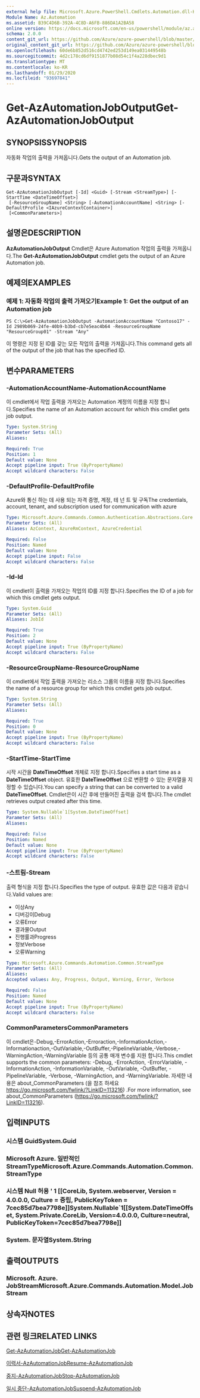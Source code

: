 ```yaml
---
external help file: Microsoft.Azure.PowerShell.Cmdlets.Automation.dll-Help.xml
Module Name: Az.Automation
ms.assetid: B39C4D6B-392A-4C8D-A6FB-886DA1A2BA58
online version: https://docs.microsoft.com/en-us/powershell/module/az.automation/get-azautomationjoboutput
schema: 2.0.0
content_git_url: https://github.com/Azure/azure-powershell/blob/master/src/Automation/Automation/help/Get-AzAutomationJobOutput.md
original_content_git_url: https://github.com/Azure/azure-powershell/blob/master/src/Automation/Automation/help/Get-AzAutomationJobOutput.md
ms.openlocfilehash: 60de6b852d516cd4742ed253d149ea031449548b
ms.sourcegitcommit: 4d2c178cd6df9151877b08d54c1f4a228dbec9d1
ms.translationtype: MT
ms.contentlocale: ko-KR
ms.lasthandoff: 01/29/2020
ms.locfileid: "93697841"
---
```

# <span data-ttu-id="8f714-101">Get-AzAutomationJobOutput</span><span class="sxs-lookup"><span data-stu-id="8f714-101">Get-AzAutomationJobOutput</span></span>

## <span data-ttu-id="8f714-102">SYNOPSIS</span><span class="sxs-lookup"><span data-stu-id="8f714-102">SYNOPSIS</span></span>
<span data-ttu-id="8f714-103">자동화 작업의 출력을 가져옵니다.</span><span class="sxs-lookup"><span data-stu-id="8f714-103">Gets the output of an Automation job.</span></span>

## <span data-ttu-id="8f714-104">구문과</span><span class="sxs-lookup"><span data-stu-id="8f714-104">SYNTAX</span></span>

```
Get-AzAutomationJobOutput [-Id] <Guid> [-Stream <StreamType>] [-StartTime <DateTimeOffset>]
 [-ResourceGroupName] <String> [-AutomationAccountName] <String> [-DefaultProfile <IAzureContextContainer>]
 [<CommonParameters>]
```

## <span data-ttu-id="8f714-105">설명은</span><span class="sxs-lookup"><span data-stu-id="8f714-105">DESCRIPTION</span></span>
<span data-ttu-id="8f714-106">**AzAutomationJobOutput** Cmdlet은 Azure Automation 작업의 출력을 가져옵니다.</span><span class="sxs-lookup"><span data-stu-id="8f714-106">The **Get-AzAutomationJobOutput** cmdlet gets the output of an Azure Automation job.</span></span>

## <span data-ttu-id="8f714-107">예제의</span><span class="sxs-lookup"><span data-stu-id="8f714-107">EXAMPLES</span></span>

### <span data-ttu-id="8f714-108">예제 1: 자동화 작업의 출력 가져오기</span><span class="sxs-lookup"><span data-stu-id="8f714-108">Example 1: Get the output of an Automation job</span></span>
```
PS C:\>Get-AzAutomationJobOutput -AutomationAccountName "Contoso17" -Id 2989b069-24fe-40b9-b3bd-cb7e5eac4b64 -ResourceGroupName "ResourceGroup01" -Stream "Any"
```

<span data-ttu-id="8f714-109">이 명령은 지정 된 ID를 갖는 모든 작업의 출력을 가져옵니다.</span><span class="sxs-lookup"><span data-stu-id="8f714-109">This command gets all of the output of the job that has the specified ID.</span></span>

## <span data-ttu-id="8f714-110">변수</span><span class="sxs-lookup"><span data-stu-id="8f714-110">PARAMETERS</span></span>

### <span data-ttu-id="8f714-111">-AutomationAccountName</span><span class="sxs-lookup"><span data-stu-id="8f714-111">-AutomationAccountName</span></span>
<span data-ttu-id="8f714-112">이 cmdlet에서 작업 출력을 가져오는 Automation 계정의 이름을 지정 합니다.</span><span class="sxs-lookup"><span data-stu-id="8f714-112">Specifies the name of an Automation account for which this cmdlet gets job output.</span></span>

```yaml
Type: System.String
Parameter Sets: (All)
Aliases:

Required: True
Position: 1
Default value: None
Accept pipeline input: True (ByPropertyName)
Accept wildcard characters: False
```

### <span data-ttu-id="8f714-113">-DefaultProfile</span><span class="sxs-lookup"><span data-stu-id="8f714-113">-DefaultProfile</span></span>
<span data-ttu-id="8f714-114">Azure와 통신 하는 데 사용 되는 자격 증명, 계정, 테 넌 트 및 구독</span><span class="sxs-lookup"><span data-stu-id="8f714-114">The credentials, account, tenant, and subscription used for communication with azure</span></span>

```yaml
Type: Microsoft.Azure.Commands.Common.Authentication.Abstractions.Core.IAzureContextContainer
Parameter Sets: (All)
Aliases: AzContext, AzureRmContext, AzureCredential

Required: False
Position: Named
Default value: None
Accept pipeline input: False
Accept wildcard characters: False
```

### <span data-ttu-id="8f714-115">-Id</span><span class="sxs-lookup"><span data-stu-id="8f714-115">-Id</span></span>
<span data-ttu-id="8f714-116">이 cmdlet이 출력을 가져오는 작업의 ID를 지정 합니다.</span><span class="sxs-lookup"><span data-stu-id="8f714-116">Specifies the ID of a job for which this cmdlet gets output.</span></span>

```yaml
Type: System.Guid
Parameter Sets: (All)
Aliases: JobId

Required: True
Position: 2
Default value: None
Accept pipeline input: True (ByPropertyName)
Accept wildcard characters: False
```

### <span data-ttu-id="8f714-117">-ResourceGroupName</span><span class="sxs-lookup"><span data-stu-id="8f714-117">-ResourceGroupName</span></span>
<span data-ttu-id="8f714-118">이 cmdlet에서 작업 출력을 가져오는 리소스 그룹의 이름을 지정 합니다.</span><span class="sxs-lookup"><span data-stu-id="8f714-118">Specifies the name of a resource group for which this cmdlet gets job output.</span></span>

```yaml
Type: System.String
Parameter Sets: (All)
Aliases:

Required: True
Position: 0
Default value: None
Accept pipeline input: True (ByPropertyName)
Accept wildcard characters: False
```

### <span data-ttu-id="8f714-119">-StartTime</span><span class="sxs-lookup"><span data-stu-id="8f714-119">-StartTime</span></span>
<span data-ttu-id="8f714-120">시작 시간을 **DateTimeOffset** 개체로 지정 합니다.</span><span class="sxs-lookup"><span data-stu-id="8f714-120">Specifies a start time as a **DateTimeOffset** object.</span></span>
<span data-ttu-id="8f714-121">유효한 **DateTimeOffset** 으로 변환할 수 있는 문자열을 지정할 수 있습니다.</span><span class="sxs-lookup"><span data-stu-id="8f714-121">You can specify a string that can be converted to a valid **DateTimeOffset**.</span></span>
<span data-ttu-id="8f714-122">Cmdlet은이 시간 후에 만들어진 출력을 검색 합니다.</span><span class="sxs-lookup"><span data-stu-id="8f714-122">The cmdlet retrieves output created after this time.</span></span>

```yaml
Type: System.Nullable`1[System.DateTimeOffset]
Parameter Sets: (All)
Aliases:

Required: False
Position: Named
Default value: None
Accept pipeline input: True (ByPropertyName)
Accept wildcard characters: False
```

### <span data-ttu-id="8f714-123">-스트림</span><span class="sxs-lookup"><span data-stu-id="8f714-123">-Stream</span></span>
<span data-ttu-id="8f714-124">출력 형식을 지정 합니다.</span><span class="sxs-lookup"><span data-stu-id="8f714-124">Specifies the type of output.</span></span>
<span data-ttu-id="8f714-125">유효한 값은 다음과 같습니다.</span><span class="sxs-lookup"><span data-stu-id="8f714-125">Valid values are:</span></span> 
- <span data-ttu-id="8f714-126">이상</span><span class="sxs-lookup"><span data-stu-id="8f714-126">Any</span></span>
- <span data-ttu-id="8f714-127">디버깅이</span><span class="sxs-lookup"><span data-stu-id="8f714-127">Debug</span></span>
- <span data-ttu-id="8f714-128">오류</span><span class="sxs-lookup"><span data-stu-id="8f714-128">Error</span></span>
- <span data-ttu-id="8f714-129">결과물</span><span class="sxs-lookup"><span data-stu-id="8f714-129">Output</span></span>
- <span data-ttu-id="8f714-130">진행률과</span><span class="sxs-lookup"><span data-stu-id="8f714-130">Progress</span></span>
- <span data-ttu-id="8f714-131">정보</span><span class="sxs-lookup"><span data-stu-id="8f714-131">Verbose</span></span>
- <span data-ttu-id="8f714-132">오류</span><span class="sxs-lookup"><span data-stu-id="8f714-132">Warning</span></span>

```yaml
Type: Microsoft.Azure.Commands.Automation.Common.StreamType
Parameter Sets: (All)
Aliases:
Accepted values: Any, Progress, Output, Warning, Error, Verbose

Required: False
Position: Named
Default value: None
Accept pipeline input: True (ByPropertyName)
Accept wildcard characters: False
```

### <span data-ttu-id="8f714-133">CommonParameters</span><span class="sxs-lookup"><span data-stu-id="8f714-133">CommonParameters</span></span>
<span data-ttu-id="8f714-134">이 cmdlet은-Debug,-ErrorAction,-Erroraction,-InformationAction,-Informationaction,-OutVariable,-OutBuffer,-PipelineVariable,-Verbose,-WarningAction,-WarningVariable 등의 공통 매개 변수를 지원 합니다.</span><span class="sxs-lookup"><span data-stu-id="8f714-134">This cmdlet supports the common parameters: -Debug, -ErrorAction, -ErrorVariable, -InformationAction, -InformationVariable, -OutVariable, -OutBuffer, -PipelineVariable, -Verbose, -WarningAction, and -WarningVariable.</span></span> <span data-ttu-id="8f714-135">자세한 내용은 about_CommonParameters (을 참조 하세요 https://go.microsoft.com/fwlink/?LinkID=113216) .</span><span class="sxs-lookup"><span data-stu-id="8f714-135">For more information, see about_CommonParameters (https://go.microsoft.com/fwlink/?LinkID=113216).</span></span>

## <span data-ttu-id="8f714-136">입력</span><span class="sxs-lookup"><span data-stu-id="8f714-136">INPUTS</span></span>

### <span data-ttu-id="8f714-137">시스템 Guid</span><span class="sxs-lookup"><span data-stu-id="8f714-137">System.Guid</span></span>

### <span data-ttu-id="8f714-138">Microsoft Azure. 일반적인 StreamType</span><span class="sxs-lookup"><span data-stu-id="8f714-138">Microsoft.Azure.Commands.Automation.Common.StreamType</span></span>

### <span data-ttu-id="8f714-139">시스템 Null 허용 ' 1 [[CoreLib, System.webserver, Version = 4.0.0.0, Culture = 중립, PublicKeyToken = 7cec85d7bea7798e]]</span><span class="sxs-lookup"><span data-stu-id="8f714-139">System.Nullable\`1[[System.DateTimeOffset, System.Private.CoreLib, Version=4.0.0.0, Culture=neutral, PublicKeyToken=7cec85d7bea7798e]]</span></span>

### <span data-ttu-id="8f714-140">System. 문자열</span><span class="sxs-lookup"><span data-stu-id="8f714-140">System.String</span></span>

## <span data-ttu-id="8f714-141">출력</span><span class="sxs-lookup"><span data-stu-id="8f714-141">OUTPUTS</span></span>

### <span data-ttu-id="8f714-142">Microsoft. Azure. JobStream</span><span class="sxs-lookup"><span data-stu-id="8f714-142">Microsoft.Azure.Commands.Automation.Model.JobStream</span></span>

## <span data-ttu-id="8f714-143">상속자</span><span class="sxs-lookup"><span data-stu-id="8f714-143">NOTES</span></span>

## <span data-ttu-id="8f714-144">관련 링크</span><span class="sxs-lookup"><span data-stu-id="8f714-144">RELATED LINKS</span></span>

[<span data-ttu-id="8f714-145">Get-AzAutomationJob</span><span class="sxs-lookup"><span data-stu-id="8f714-145">Get-AzAutomationJob</span></span>](./Get-AzAutomationJob.md)

[<span data-ttu-id="8f714-146">이력서-AzAutomationJob</span><span class="sxs-lookup"><span data-stu-id="8f714-146">Resume-AzAutomationJob</span></span>](./Resume-AzAutomationJob.md)

[<span data-ttu-id="8f714-147">중지-AzAutomationJob</span><span class="sxs-lookup"><span data-stu-id="8f714-147">Stop-AzAutomationJob</span></span>](./Stop-AzAutomationJob.md)

[<span data-ttu-id="8f714-148">일시 중단-AzAutomationJob</span><span class="sxs-lookup"><span data-stu-id="8f714-148">Suspend-AzAutomationJob</span></span>](./Suspend-AzAutomationJob.md)


